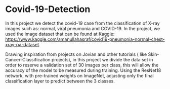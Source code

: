 # Covid-19-Detection
In this project we detect the covid-19 case from the classification of X-ray images such as: normal, viral pneumonia and COVID-19. In the project, we used the image dataset that can be found at Kaggle:  https://www.kaggle.com/amanullahasraf/covid19-pneumonia-normal-chest-xray-pa-dataset.

Drawing inspiration from projects on Jovian and other tutorials ( like Skin-Cancer-Classification projects), in this project we divide the data set in order to reserve a validation set of 30 images per class, this will allow the accuracy of the model to be measured during training. Using the ResNet18 network, with pre-trained weights on ImageNet, adjusting only the final classification layer to predict between the 3 classes.







